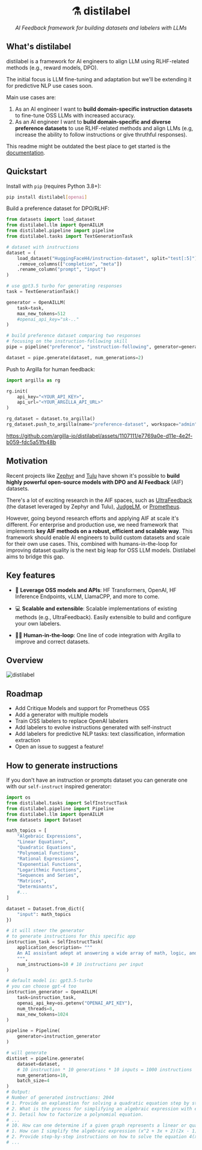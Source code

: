  <div align="center">
   <h1>⚗️ distilabel</h1>
   <p>
     <em>AI Feedback framework for building datasets and labelers with LLMs</em>
   </p>
 </div>

## What's distilabel
distilabel is a framework for AI engineers to align LLM using RLHF-related methods (e.g., reward models, DPO).

The initial focus is LLM fine-tuning and adaptation but we'll be extending it for predictive NLP use cases soon.

Main use cases are:

1. As an AI engineer I want to **build domain-specific instruction datasets** to fine-tune OSS LLMs with increased accuracy.
2. As an AI engineer I want to **build domain-specific and diverse preference datasets** to use RLHF-related methods and align LLMs (e.g, increase the ability to follow instructions or give thruthful responses).

This readme might be outdated the best place to get started is the [documentation](http://distilabel.argilla.io/).

## Quickstart

Install with `pip` (requires Python 3.8+):
```sh
pip install distilabel[openai]
```

Build a preference dataset for DPO/RLHF:
```python
from datasets import load_dataset
from distilabel.llm import OpenAILLM
from distilabel.pipeline import pipeline
from distilabel.tasks import TextGenerationTask

# dataset with instructions
dataset = (
    load_dataset("HuggingFaceH4/instruction-dataset", split="test[:5]")
    .remove_columns(["completion", "meta"])
    .rename_column("prompt", "input")
)

# use gpt3.5 turbo for generating responses
task = TextGenerationTask() 

generator = OpenAILLM(
    task=task, 
    max_new_tokens=512
    #openai_api_key="sk-.."
)

# build preference dataset comparing two responses
# focusing on the instruction-following skill
pipe = pipeline("preference", "instruction-following", generator=generator)

dataset = pipe.generate(dataset, num_generations=2)
```

Push to Argilla for human feedback:

```python
import argilla as rg

rg.init(
    api_key="<YOUR_API_KEY>",
    api_url="<YOUR_ARGILLA_API_URL>"
)

rg_dataset = dataset.to_argilla()
rg_dataset.push_to_argilla(name="preference-dataset", workspace="admin")
```



https://github.com/argilla-io/distilabel/assets/1107111/e7769a0e-d11e-4e2f-b059-fdc5a51fb48b



## Motivation
Recent projects like [Zephyr](https://huggingface.co/collections/HuggingFaceH4/zephyr-7b-6538c6d6d5ddd1cbb1744a66) and [Tulu](https://huggingface.co/collections/allenai/tulu-v2-suite-6551b56e743e6349aab45101) have shown it's possible to **build highly powerful open-source models with DPO and AI Feedback** (AIF) datasets. 

There's a lot of exciting research in the AIF spaces, such as [UltraFeedback](https://huggingface.co/datasets/openbmb/UltraFeedback) (the dataset leveraged by Zephyr and Tulu), [JudgeLM](https://github.com/baaivision/JudgeLM), or [Prometheus](https://huggingface.co/kaist-ai/prometheus-13b-v1.0). 

However, going beyond research efforts and applying AIF at scale it's different. For enterprise and production use, we need framework that implements **key AIF methods on a robust, efficient and scalable way**. This framework should enable AI engineers to build custom datasets and scale for their own use cases. This, combined with humans-in-the-loop for improving dataset quality is the next big leap for OSS LLM models. Distilabel aims to bridge this gap.

## Key features

* 🤖 **Leverage OSS models and APIs**: HF Transformers, OpenAI, HF Inference Endpoints, vLLM, LlamaCPP, and more to come.

* 💻 **Scalable and extensible**: Scalable implementations of existing methods (e.g., UltraFeedback). Easily extensible to build and configure your own labelers.

* 🧑‍🦱 **Human-in-the-loop**: One line of code integration with Argilla to improve and correct datasets.

## Overview
![distilabel](https://github.com/argilla-io/distilabel/assets/1107111/1f1aa3ca-9796-49f1-8b76-84a9b87a27f7)

## Roadmap

- Add Critique Models and support for Prometheus OSS
- Add a generator with multiple models
- Train OSS labelers to replace OpenAI labelers
- Add labelers to evolve instructions generated with self-instruct
- Add labelers for predictive NLP tasks: text classification, information extraction
- Open an issue to suggest a feature!

## How to generate instructions
If you don't have an instruction or prompts dataset you can generate one with our `self-instruct` inspired generator:

```python
import os
from distilabel.tasks import SelfInstructTask
from distilabel.pipeline import Pipeline
from distilabel.llm import OpenAILLM
from datasets import Dataset

math_topics = [
    "Algebraic Expressions",
    "Linear Equations",
    "Quadratic Equations",
    "Polynomial Functions",
    "Rational Expressions",
    "Exponential Functions",
    "Logarithmic Functions",
    "Sequences and Series",
    "Matrices",
    "Determinants",
    #...
]

dataset = Dataset.from_dict({
    "input": math_topics
})

# it will steer the generator
# to generate instructions for this specific app
instruction_task = SelfInstructTask(
    application_description= """
    An AI assistant adept at answering a wide array of math, logic, and reasoning puzzles, trivia, and general questions.
    """,
    num_instructions=10 # 10 instructions per input
)

# default model is: gpt3.5-turbo
# you can choose gpt-4 too
instruction_generator = OpenAILLM(
    task=instruction_task,
    openai_api_key=os.getenv("OPENAI_API_KEY"),
    num_threads=8,
    max_new_tokens=1024
)

pipeline = Pipeline(
    generator=instruction_generator
)

# will generate
distiset = pipeline.generate(
    dataset=dataset,
    # 10 instruction * 10 generations * 10 inputs = 1000 instructions
    num_generations=10, 
    batch_size=4
)
# Output:
# Number of generated instructions: 2044
# 1. Provide an explanation for solving a quadratic equation step by step.
# 2. What is the process for simplifying an algebraic expression with exponents?
# 3. Detail how to factorize a polynomial equation.
# ...
# 10. How can one determine if a given graph represents a linear or quadratic equation?
# 1. How can I simplify the algebraic expression (x^2 + 3x + 2)(2x - 1)?
# 2. Provide step-by-step instructions on how to solve the equation 4(x + 2) - 3 = 7(2x - 1).
# ...
```
